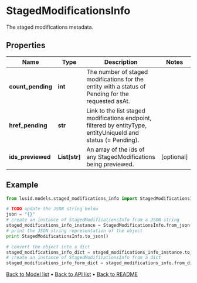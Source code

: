 # StagedModificationsInfo

The staged modifications metadata.

## Properties
Name | Type | Description | Notes
------------ | ------------- | ------------- | -------------
**count_pending** | **int** | The number of staged modifications for the entity with a status of Pending for the requested asAt. | 
**href_pending** | **str** | Link to the list staged modifications endpoint, filtered by entityType, entityUniqueId and status (&#x3D; Pending). | 
**ids_previewed** | **List[str]** | An array of the ids of any StagedModifications being previewed. | [optional] 

## Example

```python
from lusid.models.staged_modifications_info import StagedModificationsInfo

# TODO update the JSON string below
json = "{}"
# create an instance of StagedModificationsInfo from a JSON string
staged_modifications_info_instance = StagedModificationsInfo.from_json(json)
# print the JSON string representation of the object
print StagedModificationsInfo.to_json()

# convert the object into a dict
staged_modifications_info_dict = staged_modifications_info_instance.to_dict()
# create an instance of StagedModificationsInfo from a dict
staged_modifications_info_form_dict = staged_modifications_info.from_dict(staged_modifications_info_dict)
```
[Back to Model list](../README.md#documentation-for-models) &#8226; [Back to API list](../README.md#documentation-for-api-endpoints) &#8226; [Back to README](../README.md)


